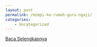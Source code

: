```yaml
---
layout: post
permalink: /mimpi-ke-rumah-guru-ngaji/
categories:
    - Uncategorized
---
```


[Baca Selengkapnya](/01)